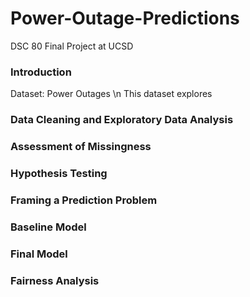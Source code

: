 # Power-Outage-Predictions
DSC 80 Final Project at UCSD

### Introduction
Dataset: Power Outages \n
This dataset explores
### Data Cleaning and Exploratory Data Analysis
### Assessment of Missingness
### Hypothesis Testing
### Framing a Prediction Problem
### Baseline Model
### Final Model
### Fairness Analysis
